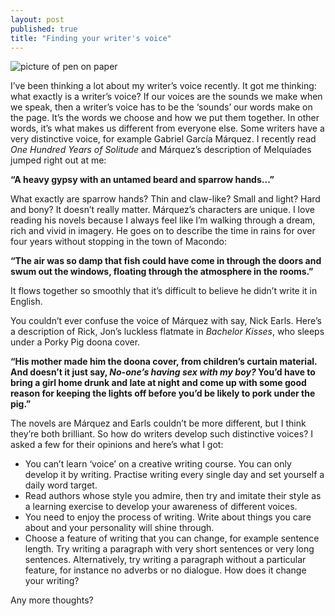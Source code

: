 ```yaml
---
layout: post
published: true
title: "Finding your writer's voice"
---
```




![picture of pen on paper]({{site.baseurl}}/media/writer-605764_640.jpg)

I’ve been thinking a lot about my writer’s voice recently. It got me thinking: what exactly is a writer’s voice? If our voices are the sounds we make when we speak, then a writer’s voice has to be the ‘sounds’ our words make on the page. It’s the words we choose and how we put them together. In other words, it’s what makes us different from everyone else. Some writers have a very distinctive voice, for example Gabriel García Márquez. I recently read _One Hundred Years of Solitude_ and Márquez’s description of Melquíades jumped right out at me:

**“A heavy gypsy with an untamed beard and sparrow hands…”**

What exactly are sparrow hands? Thin and claw-like? Small and light? Hard and bony? It doesn’t really matter.  Márquez’s characters are unique. I love reading his novels because I always feel like I’m walking through a dream, rich and vivid in imagery. He goes on to describe the time in rains for over four years without stopping in the town of Macondo:

**“The air was so damp that fish could have come in through the doors and swum out the windows, floating through the atmosphere in the rooms.”**

It flows together so smoothly that it’s difficult to believe he didn’t write it in English.

You couldn’t ever confuse the voice of Márquez with say, Nick Earls. Here’s a description of Rick, Jon’s luckless flatmate in _Bachelor Kisses_, who sleeps under a Porky Pig doona cover.

**“His mother made him the doona cover, from children’s curtain material. And doesn’t it just say, _No-one’s having sex with my boy?_ You’d have to bring a girl home drunk and late at night and come up with some good reason for keeping the lights off before you’d be likely to pork under the pig.”**

The novels are Márquez and Earls couldn’t be more different, but I think they’re both brilliant. So how do writers develop such distinctive voices? I asked a few for their opinions and here’s what I got:

- You can’t learn ‘voice’ on a creative writing course. You can only develop it by writing. Practise writing every single day and set yourself a daily word target.
- Read authors whose style you admire, then try and imitate their style as a learning exercise to develop your awareness of different voices.
- You need to enjoy the process of writing. Write about things you care about and your personality will shine through.
- Choose a feature of writing that you can change, for example sentence length. Try writing a paragraph with very short sentences or very long sentences. Alternatively, try writing a paragraph without a particular feature, for instance no adverbs or no dialogue. How does it change your writing? 	

Any more thoughts?
